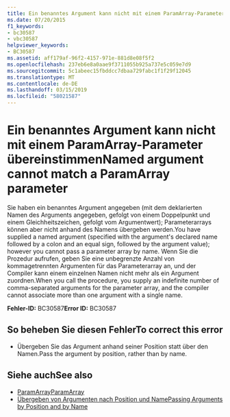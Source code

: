 ```yaml
---
title: Ein benanntes Argument kann nicht mit einem ParamArray-Parameter übereinstimmen
ms.date: 07/20/2015
f1_keywords:
- bc30587
- vbc30587
helpviewer_keywords:
- BC30587
ms.assetid: aff179af-96f2-4157-971e-881d8e08f5f2
ms.openlocfilehash: 237eb6e8a0aae9f3711055b925a737e5c059e7d9
ms.sourcegitcommit: 5c1abeec15fbddcc7dbaa729fabc1f1f29f12045
ms.translationtype: MT
ms.contentlocale: de-DE
ms.lasthandoff: 03/15/2019
ms.locfileid: "58021587"
---
```

# <a name="named-argument-cannot-match-a-paramarray-parameter"></a><span data-ttu-id="1642d-102">Ein benanntes Argument kann nicht mit einem ParamArray-Parameter übereinstimmen</span><span class="sxs-lookup"><span data-stu-id="1642d-102">Named argument cannot match a ParamArray parameter</span></span>
<span data-ttu-id="1642d-103">Sie haben ein benanntes Argument angegeben (mit dem deklarierten Namen des Arguments angegeben, gefolgt von einem Doppelpunkt und einem Gleichheitszeichen, gefolgt vom Argumentwert); Parameterarrays können aber nicht anhand des Namens übergeben werden.</span><span class="sxs-lookup"><span data-stu-id="1642d-103">You have supplied a named argument (specified with the argument's declared name followed by a colon and an equal sign, followed by the argument value); however you cannot pass a parameter array by name.</span></span> <span data-ttu-id="1642d-104">Wenn Sie die Prozedur aufrufen, geben Sie eine unbegrenzte Anzahl von kommagetrennten Argumenten für das Parameterarray an, und der Compiler kann einem einzelnen Namen nicht mehr als ein Argument zuordnen.</span><span class="sxs-lookup"><span data-stu-id="1642d-104">When you call the procedure, you supply an indefinite number of comma-separated arguments for the parameter array, and the compiler cannot associate more than one argument with a single name.</span></span>  
  
 <span data-ttu-id="1642d-105">**Fehler-ID:** BC30587</span><span class="sxs-lookup"><span data-stu-id="1642d-105">**Error ID:** BC30587</span></span>  
  
## <a name="to-correct-this-error"></a><span data-ttu-id="1642d-106">So beheben Sie diesen Fehler</span><span class="sxs-lookup"><span data-stu-id="1642d-106">To correct this error</span></span>  
  
-   <span data-ttu-id="1642d-107">Übergeben Sie das Argument anhand seiner Position statt über den Namen.</span><span class="sxs-lookup"><span data-stu-id="1642d-107">Pass the argument by position, rather than by name.</span></span>  
  
## <a name="see-also"></a><span data-ttu-id="1642d-108">Siehe auch</span><span class="sxs-lookup"><span data-stu-id="1642d-108">See also</span></span>

- [<span data-ttu-id="1642d-109">ParamArray</span><span class="sxs-lookup"><span data-stu-id="1642d-109">ParamArray</span></span>](../../visual-basic/language-reference/modifiers/paramarray.md)
- [<span data-ttu-id="1642d-110">Übergeben von Argumenten nach Position und Name</span><span class="sxs-lookup"><span data-stu-id="1642d-110">Passing Arguments by Position and by Name</span></span>](../../visual-basic/programming-guide/language-features/procedures/passing-arguments-by-position-and-by-name.md)
